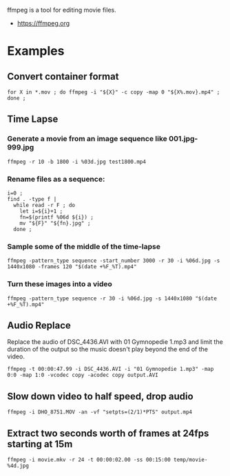 ffmpeg is a tool for editing movie files.

- <https://ffmpeg.org>

# Examples

## Convert container format

```
for X in *.mov ; do ffmpeg -i "${X}" -c copy -map 0 "${X%.mov}.mp4" ; done ;
```

## Time Lapse

### Generate a movie from an image sequence like 001.jpg-999.jpg

`ffmpeg -r 10 -b 1800 -i %03d.jpg test1800.mp4`

### Rename files as a sequence:

```
i=0 ;
find . -type f |
  while read -r F ; do
    let i=${i}+1 ;
    fn=$(printf %06d ${i}) ;
    mv "${F}" "${fn}.jpg" ;
  done ;
```

### Sample some of the middle of the time-lapse

`ffmpeg -pattern_type sequence -start_number 3000 -r 30 -i %06d.jpg -s 1440x1080 -frames 120 "$(date +%F_%T).mp4"`

### Turn these images into a video

`ffmpeg -pattern_type sequence -r 30 -i %06d.jpg -s 1440x1080 "$(date +%F_%T).mp4"`

## Audio Replace

Replace the audio of DSC_4436.AVI with 01 Gymnopedie 1.mp3 and limit the duration of the output so the music doesn't play beyond the end of the video.

`ffmpeg -t 00:00:47.99 -i DSC_4436.AVI -i "01 Gymnopedie 1.mp3" -map 0:0 -map 1:0 -vcodec copy -acodec copy output.AVI`

## Slow down video to half speed, drop audio

`ffmpeg -i DHO_8751.MOV -an -vf "setpts=(2/1)*PTS" output.mp4`

## Extract two seconds worth of frames at 24fps starting at 15m

`ffmpeg -i movie.mkv -r 24 -t 00:00:02.00 -ss 00:15:00 temp/movie-%4d.jpg`
